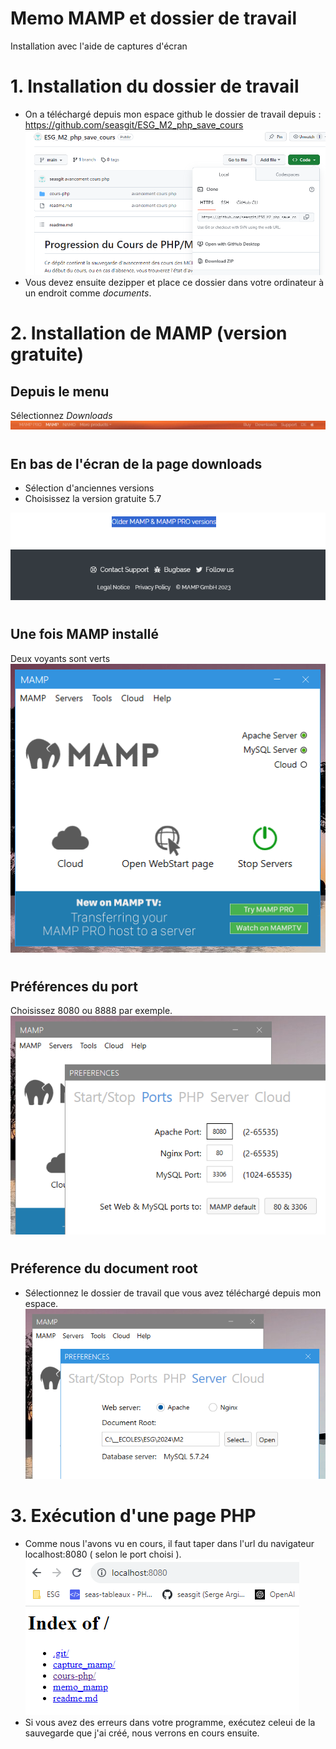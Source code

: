 # Memo MAMP et dossier de travail 
Installation avec l'aide de captures d'écran

# 1. Installation du dossier de travail

- On a téléchargé depuis mon espace github le dossier de travail depuis :  https://github.com/seasgit/ESG_M2_php_save_cours
![](./capture_mamp/Capture7.PNG)  
- Vous devez ensuite dezipper et place ce dossier dans votre ordinateur à un endroit comme _documents_.

# 2. Installation de MAMP (version gratuite) 
## Depuis le menu 
Sélectionnez _Downloads_   
![](./capture_mamp/Capture1.PNG)
#
## En bas de l'écran de la page downloads
-  Sélection d'anciennes versions
-  Choisissez la version gratuite 5.7  

![](./capture_mamp/Capture2.PNG)
#
## Une fois MAMP installé
Deux voyants sont verts  
![](./capture_mamp/Capture3.PNG)
#
## Préférences du port
Choisissez 8080 ou 8888 par exemple.  
![](./capture_mamp/Capture4.PNG)
#
## Préference du document root
- Sélectionnez le dossier de travail que vous avez téléchargé depuis mon espace.  
![](./capture_mamp/Capture5.PNG)


# 3. Exécution d'une page PHP
- Comme nous l'avons vu en cours, il faut taper dans l'url du navigateur localhost:8080 ( selon le port choisi ).  
![](./capture_mamp/Capture6.PNG)  
- Si vous avez des erreurs dans votre programme, exécutez celeui de la sauvegarde que j'ai créé, nous verrons en cours ensuite.